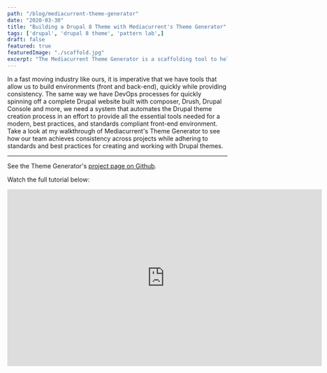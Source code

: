 ```yaml
---
path: "/blog/mediacurrent-theme-generator"
date: "2020-03-30"
title: "Building a Drupal 8 Theme with Mediacurrent's Theme Generator"
tags: ['drupal', 'drupal 8 theme', 'pattern lab',]
draft: false
featured: true
featuredImage: "./scaffold.jpg"
excerpt: "The Mediacurrent Theme Generator is a scaffolding tool to help you build production-ready Drupal 8 themes that are component-based-ready out of the box."
---
```


In a fast moving industry like ours, it is imperative that we have tools that allow us to build environments (front and back-end), quickly while providing consistency. The same way we have DevOps processes for quickly spinning off a complete Drupal website built with composer, Drush, Drupal Console and more, we need a system that automates the Drupal theme creation process in an effort to provide all the essential tools needed for a modern, best practices, and standards compliant front-end environment.  Take a look at my walkthrough of Mediacurrent's Theme Generator to see how our team achieves consistency across projects while adhering to standards and best practices for creating and working with Drupal themes.

***

See the Theme Generator's [project page on Github](https://github.com/mediacurrent/theme_generator_8).

Watch the full tutorial below:


<iframe width="720" height="405" src="https://www.youtube.com/embed/cVyA2v-UwSQ" frameborder="0" allow="accelerometer; encrypted-media; gyroscope; picture-in-picture" allowfullscreen></iframe>
